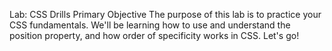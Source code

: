 Lab: CSS Drills
Primary Objective
The purpose of this lab is to practice your CSS fundamentals. We'll be learning how to use and understand the position property, and how order of specificity works in CSS. Let's go!
